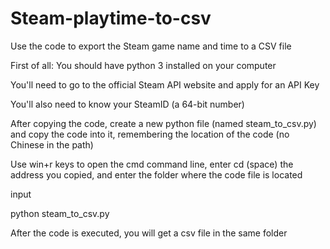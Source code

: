 # Steam-playtime-to-csv
Use the code to export the Steam game name and time to a CSV file

First of all:
You should have python 3 installed on your computer

You'll need to go to the official Steam API website and apply for an API Key

You'll also need to know your SteamID (a 64-bit number)

After copying the code, create a new python file (named steam_to_csv.py) and copy the code into it, remembering the location of the code (no Chinese in the path)

Use win+r keys to open the cmd command line, enter cd (space) the address you copied, and enter the folder where the code file is located

input

python steam_to_csv.py

After the code is executed, you will get a csv file in the same folder
